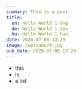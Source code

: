 ```yaml
---
summary: This is a post
title:
  en: Hello World 1 eng
  de: Hello World 1 deu
  hu: Hello World 1 hun
date: 2020-07-08 13:29
image: /uploads/4.jpg
pub_date: 2020-07-08 13:29
---
```

- this
- is
- a list
